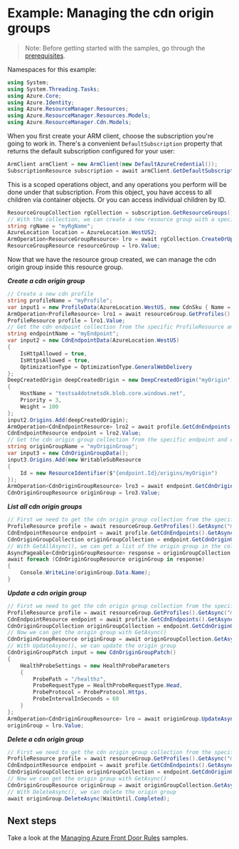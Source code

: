 # Example: Managing the cdn origin groups

>Note: Before getting started with the samples, go through the [prerequisites](https://github.com/Azure/azure-sdk-for-net/tree/main/sdk/resourcemanager/Azure.ResourceManager#prerequisites).

Namespaces for this example:
```C# Snippet:Manage_OriginGroups_Namespaces
using System;
using System.Threading.Tasks;
using Azure.Core;
using Azure.Identity;
using Azure.ResourceManager.Resources;
using Azure.ResourceManager.Resources.Models;
using Azure.ResourceManager.Cdn.Models;
```

When you first create your ARM client, choose the subscription you're going to work in. There's a convenient `DefaultSubscription` property that returns the default subscription configured for your user:

```C# Snippet:Readme_DefaultSubscription
ArmClient armClient = new ArmClient(new DefaultAzureCredential());
SubscriptionResource subscription = await armClient.GetDefaultSubscriptionAsync();
```

This is a scoped operations object, and any operations you perform will be done under that subscription. From this object, you have access to all children via container objects. Or you can access individual children by ID.

```C# Snippet:Readme_GetResourceGroupCollection
ResourceGroupCollection rgCollection = subscription.GetResourceGroups();
// With the collection, we can create a new resource group with a specific name
string rgName = "myRgName";
AzureLocation location = AzureLocation.WestUS2;
ArmOperation<ResourceGroupResource> lro = await rgCollection.CreateOrUpdateAsync(WaitUntil.Completed, rgName, new ResourceGroupData(location));
ResourceGroupResource resourceGroup = lro.Value;
```

Now that we have the resource group created, we can manage the cdn origin group inside this resource group.

***Create a cdn origin group***

```C# Snippet:Managing_OriginGroups_CreateAnOriginGroup
// Create a new cdn profile
string profileName = "myProfile";
var input1 = new ProfileData(AzureLocation.WestUS, new CdnSku { Name = CdnSkuName.StandardMicrosoft });
ArmOperation<ProfileResource> lro1 = await resourceGroup.GetProfiles().CreateOrUpdateAsync(WaitUntil.Completed, profileName, input1);
ProfileResource profile = lro1.Value;
// Get the cdn endpoint collection from the specific ProfileResource and create an endpoint
string endpointName = "myEndpoint";
var input2 = new CdnEndpointData(AzureLocation.WestUS)
{
    IsHttpAllowed = true,
    IsHttpsAllowed = true,
    OptimizationType = OptimizationType.GeneralWebDelivery
};
DeepCreatedOrigin deepCreatedOrigin = new DeepCreatedOrigin("myOrigin")
{
    HostName = "testsa4dotnetsdk.blob.core.windows.net",
    Priority = 3,
    Weight = 100
};
input2.Origins.Add(deepCreatedOrigin);
ArmOperation<CdnEndpointResource> lro2 = await profile.GetCdnEndpoints().CreateOrUpdateAsync(WaitUntil.Completed, endpointName, input2);
CdnEndpointResource endpoint = lro2.Value;
// Get the cdn origin group collection from the specific endpoint and create an origin group
string originGroupName = "myOriginGroup";
var input3 = new CdnOriginGroupData();
input3.Origins.Add(new WritableSubResource
{
    Id = new ResourceIdentifier($"{endpoint.Id}/origins/myOrigin")
});
ArmOperation<CdnOriginGroupResource> lro3 = await endpoint.GetCdnOriginGroups().CreateOrUpdateAsync(WaitUntil.Completed, originGroupName, input3);
CdnOriginGroupResource originGroup = lro3.Value;
```

***List all cdn origin groups***

```C# Snippet:Managing_OriginGroups_ListAllOriginGroups
// First we need to get the cdn origin group collection from the specific endpoint
ProfileResource profile = await resourceGroup.GetProfiles().GetAsync("myProfile");
CdnEndpointResource endpoint = await profile.GetCdnEndpoints().GetAsync("myEndpoint");
CdnOriginGroupCollection originGroupCollection = endpoint.GetCdnOriginGroups();
// With GetAllAsync(), we can get a list of the origin group in the collection
AsyncPageable<CdnOriginGroupResource> response = originGroupCollection.GetAllAsync();
await foreach (CdnOriginGroupResource originGroup in response)
{
    Console.WriteLine(originGroup.Data.Name);
}
```

***Update a cdn origin group***

```C# Snippet:Managing_OriginGroups_UpdateAnOriginGroup
// First we need to get the cdn origin group collection from the specific endpoint
ProfileResource profile = await resourceGroup.GetProfiles().GetAsync("myProfile");
CdnEndpointResource endpoint = await profile.GetCdnEndpoints().GetAsync("myEndpoint");
CdnOriginGroupCollection originGroupCollection = endpoint.GetCdnOriginGroups();
// Now we can get the origin group with GetAsync()
CdnOriginGroupResource originGroup = await originGroupCollection.GetAsync("myOriginGroup");
// With UpdateAsync(), we can update the origin group
CdnOriginGroupPatch input = new CdnOriginGroupPatch()
{
    HealthProbeSettings = new HealthProbeParameters
    {
        ProbePath = "/healthz",
        ProbeRequestType = HealthProbeRequestType.Head,
        ProbeProtocol = ProbeProtocol.Https,
        ProbeIntervalInSeconds = 60
    }
};
ArmOperation<CdnOriginGroupResource> lro = await originGroup.UpdateAsync(WaitUntil.Completed, input);
originGroup = lro.Value;
```

***Delete a cdn origin group***

```C# Snippet:Managing_OriginGroups_DeleteAnOriginGroup
// First we need to get the cdn origin group collection from the specific endpoint
ProfileResource profile = await resourceGroup.GetProfiles().GetAsync("myProfile");
CdnEndpointResource endpoint = await profile.GetCdnEndpoints().GetAsync("myEndpoint");
CdnOriginGroupCollection originGroupCollection = endpoint.GetCdnOriginGroups();
// Now we can get the origin group with GetAsync()
CdnOriginGroupResource originGroup = await originGroupCollection.GetAsync("myOriginGroup");
// With DeleteAsync(), we can delete the origin group
await originGroup.DeleteAsync(WaitUntil.Completed);
```


## Next steps
Take a look at the [Managing Azure Front Door Rules](https://github.com/Azure/azure-sdk-for-net/blob/main/sdk/cdn/Azure.ResourceManager.Cdn/samples/Sample2_ManagingAfdRules.md) samples.
